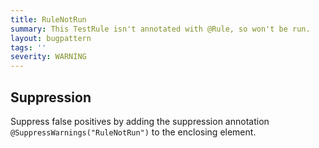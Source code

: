 ```yaml
---
title: RuleNotRun
summary: This TestRule isn't annotated with @Rule, so won't be run.
layout: bugpattern
tags: ''
severity: WARNING
---
```


<!--
*** AUTO-GENERATED, DO NOT MODIFY ***
To make changes, edit the @BugPattern annotation or the explanation in docs/bugpattern.
-->



## Suppression
Suppress false positives by adding the suppression annotation `@SuppressWarnings("RuleNotRun")` to the enclosing element.
